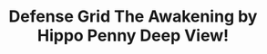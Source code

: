 ---
title: Defense Grid The Awakening by Hippo Penny Deep View!
layout: scoredetail
permalink: /meta-score/defense-grid-the-awakening
header:
  teaser: /assets/images/defense-grid-the-awakening.jpg
  video:
    id: tb5qTa_LrN0
    provider: youtube
---